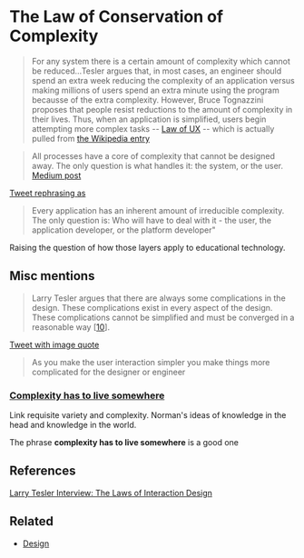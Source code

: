 # The Law of Conservation of Complexity

> For any system there is a certain amount of complexity which cannot be reduced...Tesler argues that, in most cases, an engineer should spend an extra week reducing the complexity of an application versus making millions of users spend an extra minute using the program becausse of the extra complexity. However, Bruce Tognazzini proposes that people resist reductions to the amount of complexity in their lives. Thus, when an application is simplified, users begin attempting more complex tasks -- [Law of UX](https://lawsofux.com/teslers-law) -- which is actually pulled from [the Wikipedia entry](https://en.wikipedia.org/wiki/Law_of_conservation_of_complexity)

> All processes have a core of complexity that cannot be designed away. The only question is what handles it: the system, or the user. [Medium post](https://medium.com/@odannyboy/controls-are-choices-7de90363d0dd)

[Tweet rephrasing as](https://twitter.com/dean_frey/status/1230303093373292544)
> Every application has an inherent amount of irreducible complexity. The only question is: Who will have to deal with it - the user, the application developer, or the platform developer"

Raising the question of how those layers apply to educational technology.

## Misc mentions

> Larry Tesler argues that there are always some complications in the design. These complications exist in every aspect of the design. These complications cannot be simplified and must be converged in a reasonable way [[10](https://link-springer-com.libraryproxy.griffith.edu.au/chapter/10.1007/978-3-319-91806-8_59#CR10 "View reference")].

[Tweet with image quote](https://twitter.com/rafael_luque/status/862958884750848002)
> As you make the user interaction simpler you make things more complicated for the designer or engineer

### [Complexity has to live somewhere](https://ferd.ca/complexity-has-to-live-somewhere.html)

Link requisite variety and complexity. Norman's ideas of knowledge in the head and knowledge in the world.

The phrase **complexity has to live somewhere** is a good one

## References

[Larry Tesler Interview: The Laws of Interaction Design](https://web.archive.org/web/20080223103732/http://www.designingforinteraction.com/tesler.html)

## Related

- [Design](design.md)